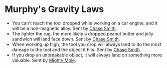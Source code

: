 # Murphy's Gravity Laws

* You can't reach the tool dropped while working on a car engine, and it will be a non-magnetic alloy. Sent by [Chase Smith](mailto:ChaseSmithArtist@aol.com).  
* The lighter the rug, the more likely a dropped peanut butter and jelly sandwich will land face down. Sent by [Chase Smith](mailto:ChaseSmithArtist@aol.com).  
* When working up high, the tool you drop will always land to do the most damage to the tool and the object it hits. Sent by [Chase Smith](mailto:ChaseSmithArtist@aol.com).  
* If you drop an unbreakable object, it will always land on something more valuable. Sent by [Mighty Mole](mailto:mighty_mole@hotmail.com).
